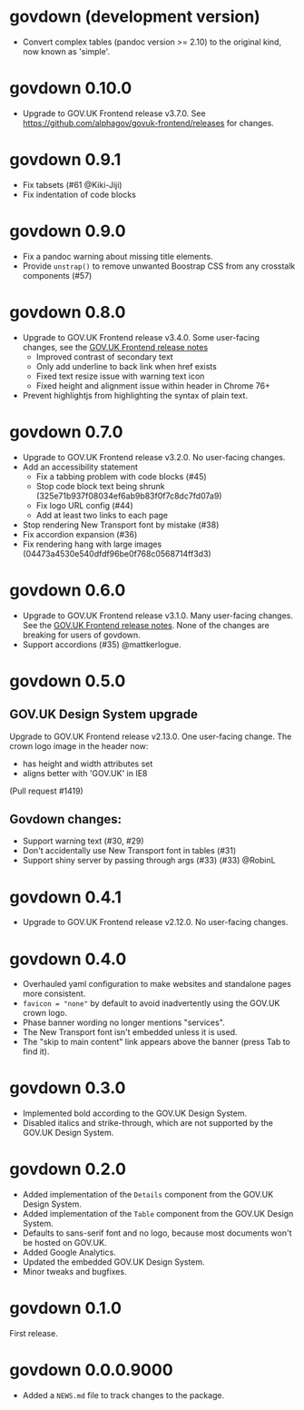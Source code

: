 # govdown (development version)

* Convert complex tables (pandoc version >= 2.10) to the original kind, now
  known as 'simple'.

# govdown 0.10.0

* Upgrade to GOV.UK Frontend release v3.7.0.  See
    https://github.com/alphagov/govuk-frontend/releases for changes.

# govdown 0.9.1

* Fix tabsets (#61 @Kiki-Jiji)
* Fix indentation of code blocks

# govdown 0.9.0

* Fix a pandoc warning about missing title elements.
* Provide `unstrap()` to remove unwanted Boostrap CSS from any crosstalk
    components (#57)

# govdown 0.8.0

* Upgrade to GOV.UK Frontend release v3.4.0.  Some user-facing changes, see the
  [GOV.UK Frontend release
  notes](https://github.com/alphagov/govuk-frontend/releases/tag/v3.4.0)
    * Improved contrast of secondary text
    * Only add underline to back link when href exists
    * Fixed text resize issue with warning text icon
    * Fixed height and alignment issue within header in Chrome 76+
* Prevent highlightjs from highlighting the syntax of plain text.

# govdown 0.7.0

* Upgrade to GOV.UK Frontend release v3.2.0. No user-facing changes.
* Add an accessibility statement
  * Fix a tabbing problem with code blocks (#45)
  * Stop code block text being shrunk (325e71b937f08034ef6ab9b83f0f7c8dc7fd07a9)
  * Fix logo URL config (#44)
  * Add at least two links to each page
* Stop rendering New Transport font by mistake (#38)
* Fix accordion expansion (#36)
* Fix rendering hang with large images (04473a4530e540dfdf96be0f768c0568714ff3d3)

# govdown 0.6.0

* Upgrade to GOV.UK Frontend release v3.1.0. Many user-facing changes. See the
  [GOV.UK Frontend release
  notes](https://github.com/alphagov/govuk-frontend/releases/tag/v3.1.0).  None
  of the changes are breaking for users of govdown.
* Support accordions (#35) @mattkerlogue.

# govdown 0.5.0

## GOV.UK Design System upgrade

Upgrade to GOV.UK Frontend release v2.13.0. One user-facing change.  The crown
logo image in the header now:

* has height and width attributes set
* aligns better with 'GOV.UK' in IE8

(Pull request #1419)

## Govdown changes:

* Support warning text (#30, #29)
* Don't accidentally use New Transport font in tables (#31)
* Support shiny server by passing through args (#33) (#33) @RobinL

# govdown 0.4.1

* Upgrade to GOV.UK Frontend release v2.12.0. No user-facing changes.

# govdown 0.4.0

* Overhauled yaml configuration to make websites and standalone pages more
    consistent.
* `favicon = "none"` by default to avoid inadvertently using the GOV.UK crown
    logo.
* Phase banner wording no longer mentions "services".
* The New Transport font isn't embedded unless it is used.
* The "skip to main content" link appears above the banner (press Tab to find
    it).

# govdown 0.3.0

* Implemented bold according to the GOV.UK Design System.
* Disabled italics and strike-through, which are not supported by the GOV.UK
    Design System.

# govdown 0.2.0

* Added implementation of the `Details` component from the GOV.UK Design System.
* Added implementation of the `Table` component from the GOV.UK Design System.
* Defaults to sans-serif font and no logo, because most documents won't be
    hosted on GOV.UK.
* Added Google Analytics.
* Updated the embedded GOV.UK Design System.
* Minor tweaks and bugfixes.

# govdown 0.1.0

First release.

# govdown 0.0.0.9000

* Added a `NEWS.md` file to track changes to the package.
